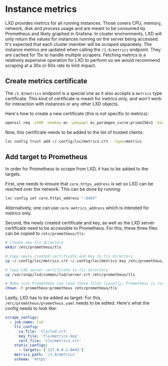 # Instance metrics
LXD provides metrics for all running instances. Those covers CPU, memory, network, disk and process usage and are meant to be consumed by Prometheus and likely graphed in Grafana.
In cluster environments, LXD will only return the values for instances running on the server being accessed. It's expected that each cluster member will be scraped separately.
The instance metrics are updated when calling the `/1.0/metrics` endpoint.
They are cached for 15s to handle multiple scrapers. Fetching metrics is a relatively expensive operation for LXD to perform so we would recommend scraping at a 30s or 60s rate to limit impact.

## Create metrics certificate
The `/1.0/metrics` endpoint is a special one as it also accepts a `metrics` type certificate.
This kind of certificate is meant for metrics only, and won't work for interaction with instances or any other LXD objects.

Here's how to create a new certificate (this is not specific to metrics):

```bash
openssl req -x509 -newkey ec -pkeyopt ec_paramgen_curve:prime256v1 -keyout metrics.key -nodes -out metrics.crt -days 3650 -subj "/CN=metrics.local"
```

Now, this certificate needs to be added to the list of trusted clients:

```bash
lxc config trust add ~/.config/lxc/metrics.crt --type=metrics
```

## Add target to Prometheus
In order for Prometheus to scrape from LXD, it has to be added to the targets.

First, one needs to ensure that `core.https_address` is set so LXD can be reached over the network.
This can be done by running:

```bash
lxc config set core.https_address ":8443"
```

Alternatively, one can use `core.metrics_address` which is intended for metrics only.

Second, the newly created certificate and key, as well as the LXD server certificate need to be accessible to Prometheus.
For this, these three files can be copied to `/etc/prometheus/tls`:

```bash
# Create new tls directory
mkdir /etc/prometheus/tls

# Copy newly created certificate and key to tls directory
cp ~/.config/lxc/metrics.crt ~/.config/lxc/metrics.key /etc/prometheus/tls

# Copy LXD server certificate to tls directory
cp /var/snap/lxd/common/lxd/server.crt /etc/prometheus/tls

# Make sure Prometheus can read these files (usually, Prometheus is run as user "prometheus")
chown -R prometheus:prometheus /etc/prometheus/tls
```

Lastly, LXD has to be added as target.
For this, `/etc/prometheus/prometheus.yaml` needs to be edited.
Here's what the config needs to look like:

```yaml
scrape_configs:
  - job_name: lxd
    tls_config:
      ca_file: 'tls/lxd.crt'
      key_file: 'tls/metrics.key'
      cert_file: 'tls/metrics.crt'
    static_configs:
      - targets: ['127.0.0.1:8443']
    metrics_path: '/1.0/metrics'
    scheme: 'https'
```

